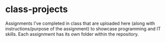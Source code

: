 # class-projects
Assignments I've completed in class that are uploaded here (along with instructions/purpose of the assignment) to showcase programming and IT skills. Each assignmwnt has its own folder within the repository.
